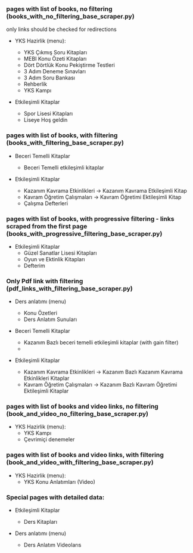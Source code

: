 

### pages with list of books, no filtering (books_with_no_filtering_base_scraper.py)
 only links should be checked for redirections
 
- YKS Hazirlik (menu):
  - YKS Çıkmış Soru Kitapları
  - MEBI Konu Özeti Kitapları
  - Dört Dörtlük Konu Pekiştirme Testleri
  - 3 Adım Deneme Sınavları
  - 3 Adım Soru Bankası
  - Rehberlik
  - YKS Kampı

- Etkileşimli Kitaplar
  - Spor Lisesi Kitapları
  - Liseye Hoş geldin

### pages with list of books, with filtering (books_with_filtering_base_scraper.py)
- Beceri Temelli Kitaplar
  - Beceri Temelli etkileşimli kitaplar

- Etkileşimli Kitaplar
  - Kazanım Kavrama Etkinlikleri -> Kazanım Kavrama Etkileşimli Kitap
  - Kavram Öğretim Çalışmaları -> Kavram Öğretimi Ektileşimli Kitap
  - Çalışma Defterleri


### pages with list of books, with progressive filtering - links scraped from the first page (books_with_progressive_filtering_base_scraper.py)
- Etkileşimli Kitaplar
  - Güzel Sanatlar Lisesi Kitapları
  - Oyun ve Ektinlik Kitapları
  - Defterim

### Only Pdf link with filtering (pdf_links_with_filtering_base_scraper.py)
- Ders anlatımı (menu)
  - Konu Özetleri
  - Ders Anlatım Sunuları

- Beceri Temelli Kitaplar
    - Kazanım Bazlı beceri temelli etkileşimli kitaplar (with gain filter)
    -
- Etkileşimli Kitaplar
    - Kazanım Kavrama Etkinlikleri -> Kazanım Bazlı Kazanım Kavrama Etkinlikleri Kitaplar
    - Kavram Öğretim Çalışmaları -> Kazanım Bazlı Kavram Öğretimi Ektileşimli Kitaplar


### pages with list of books and video links, no filtering (book_and_video_no_filtering_base_scraper.py)
- YKS Hazirlik (menu):
  - YKS Kampı
  - Çevrimiçi denemeler


### pages with list of books and video links, with filtering (book_and_video_with_filtering_base_scraper.py)
- YKS Hazirlik (menu): 
  - YKS Konu Anlatımları (Video)

### Special pages with detailed data:
- Etkileşimli Kitaplar
  - Ders Kitapları

- Ders anlatımı (menu)
  - Ders Anlatım Videolarıs